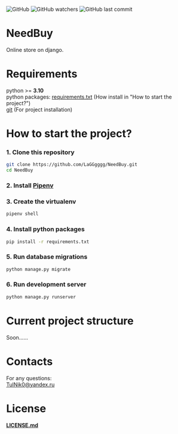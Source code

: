 ![GitHub](https://img.shields.io/github/license/LaGGgggg/NeedBuy?label=License%3A)
![GitHub watchers](https://img.shields.io/github/watchers/LaGGgggg/NeedBuy)
![GitHub last commit](https://img.shields.io/github/last-commit/LaGGgggg/NeedBuy)

# NeedBuy

Online store on django.

# Requirements

python >= **3.10**<br>
python packages: [requirements.txt](NeedBuy/requirements.txt) (How install in "How to start the project?")<br>
[git](https://git-scm.com/downloads) (For project installation)

# How to start the project?

### 1. Clone this repository

```bash
git clone https://github.com/LaGGgggg/NeedBuy.git
cd NeedBuy
```
### 2. Install [Pipenv](https://pipenv.pypa.io/en/latest/)

### 3. Create the virtualenv

```bash
pipenv shell
```

### 4. Install python packages

```bash
pip install -r requirements.txt
```

### 5. Run database migrations

```bash
python manage.py migrate
```

### 6. Run development server

```bash
python manage.py runserver
```

# Current project structure

Soon......

# Contacts

For any questions:<br>
TulNik0@yandex.ru

# License

#### [LICENSE.md](LICENSE.md)
